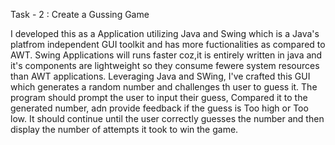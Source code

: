 Task - 2 : Create a Gussing Game

I developed this as a Application utilizing Java and Swing which is a Java's platfrom independent GUI toolkit and has more fuctionalities as compared to AWT. Swing Applications will runs faster coz,it is entirely written in java and it's components are lightweight so they consume fewere system resources than AWT applications. Leveraging Java and SWing, I've crafted this GUI which generates a random number and challenges th user to guess it. The program should prompt the user to input their guess, Compared it to the generated number, adn provide feedback if the guess is Too high or Too low. It should continue until the user correctly guesses the number and then display the number of attempts it took to win the game.
